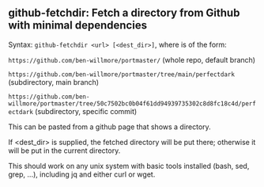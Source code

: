 ## github-fetchdir: Fetch a directory from Github with minimal dependencies
  
Syntax: `github-fetchdir <url> [<dest_dir>]`, where <url> is of the form:

`https://github.com/ben-willmore/portmaster/` (whole repo, default branch)

`https://github.com/ben-willmore/portmaster/tree/main/perfectdark` (subdirectory, main branch)

`https://github.com/ben-willmore/portmaster/tree/50c7502bc0b04f61dd94939735302c8d8fc18c4d/perfectdark` (subdirectory, specific commit)

This can be pasted from a github page that shows a directory.
  
If <dest_dir> is supplied, the fetched directory will be put there; otherwise it will be put in the current directory.

This should work on any unix system with basic tools installed (bash, sed, grep, ...), including jq and either curl or wget.
